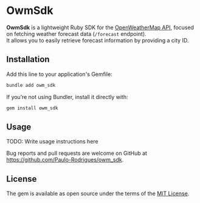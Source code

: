 # OwmSdk

**OwmSdk** is a lightweight Ruby SDK for the [OpenWeatherMap API](https://openweathermap.org/forecast5), focused on fetching weather forecast data (`/forecast` endpoint).  
It allows you to easily retrieve forecast information by providing a city ID.

## Installation

Add this line to your application's Gemfile:

```bash
bundle add owm_sdk
```

If you’re not using Bundler, install it directly with:

```bash
gem install owm_sdk
```

## Usage

TODO: Write usage instructions here

Bug reports and pull requests are welcome on GitHub at <https://github.com/Paulo-Rodrigues/owm_sdk>.

## License

The gem is available as open source under the terms of the [MIT License](https://opensource.org/licenses/MIT).
